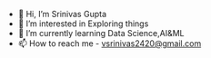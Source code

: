 - 👋 Hi, I’m Srinivas Gupta
- 👀 I’m interested in Exploring things
- 🌱 I’m currently learning Data Science,AI&ML
- 📫 How to reach me - vsrinivas2420@gmail.com

<!---
SrinivasGupta2000/SrinivasGupta2000 is a ✨ special ✨ repository because its `README.md` (this file) appears on your GitHub profile.
You can click the Preview link to take a look at your changes.
--->
